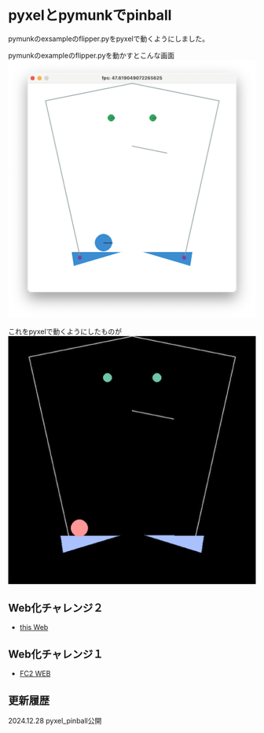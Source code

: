 # pyxelとpymunkでpinball
pymunkのexsampleのflipper.pyをpyxelで動くようにしました。  

pymunkのexampleのflipper.pyを動かすとこんな画面  
![SS](pymunk_flipper.png)

これをpyxelで動くようにしたものが  
![SS](pyxel_flipper.png)

## Web化チャレンジ２
- [this Web](https://sanbunno-ichi.github.io/pinball/)
  
## Web化チャレンジ１
- [FC2 WEB](https://sanbunnoichi1962.web.fc2.com/pyxel/pyxel_flipper.html)

## 更新履歴
2024.12.28 pyxel_pinball公開


